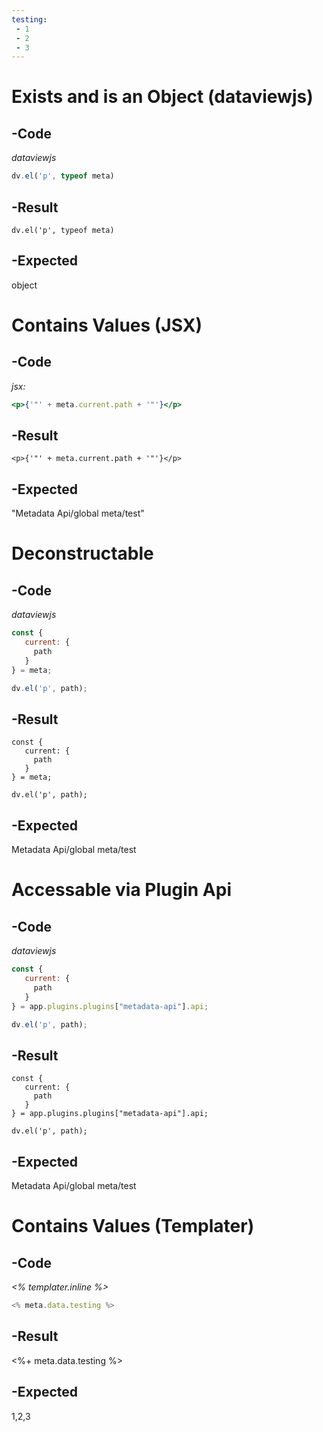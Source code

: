 ```yaml
---
testing:
 - 1
 - 2
 - 3
---
```

# Exists and is an Object (dataviewjs)
## -Code
*dataviewjs*
```js
dv.el('p', typeof meta)
```
## -Result
```dataviewjs
dv.el('p', typeof meta)
```
## -Expected
object
# Contains Values (JSX)
## -Code
*jsx:*
```jsx
<p>{'"' + meta.current.path + '"'}</p>
```

## -Result
```jsx:
<p>{'"' + meta.current.path + '"'}</p>
```

## -Expected
"Metadata Api/global meta/test"
# Deconstructable
## -Code
*dataviewjs*
```js
const {
   current: {
     path
   }
} = meta;

dv.el('p', path);
```
## -Result
```dataviewjs
const {
   current: {
     path
   }
} = meta;

dv.el('p', path);
```
## -Expected
Metadata Api/global meta/test
# Accessable via Plugin Api
## -Code
*dataviewjs*
```js
const {
   current: {
     path
   }
} = app.plugins.plugins["metadata-api"].api;

dv.el('p', path);
```
## -Result
```dataviewjs
const {
   current: {
     path
   }
} = app.plugins.plugins["metadata-api"].api;

dv.el('p', path);
```
## -Expected
Metadata Api/global meta/test
# Contains Values (Templater)
## -Code
*<% templater.inline %>*
```js
<% meta.data.testing %>
```
## -Result
<%+ meta.data.testing %>
## -Expected
1,2,3